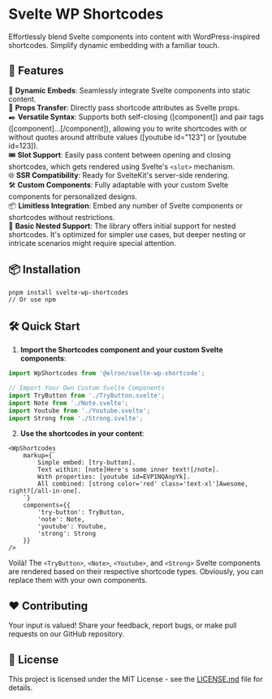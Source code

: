 # Svelte WP Shortcodes

Effortlessly blend Svelte components into content with WordPress-inspired shortcodes. Simplify dynamic embedding with a familiar touch.

## 🚀 Features

📌 **Dynamic Embeds**: Seamlessly integrate Svelte components into static content.  
🔄 **Props Transfer**: Directly pass shortcode attributes as Svelte props.  
✒️ **Versatile Syntax**: Supports both self-closing ([component]) and pair tags ([component]...[/component]), allowing you to write shortcodes with or without quotes around attribute values ([youtube id="123"] or [youtube id=123]).  
🎟️ **Slot Support**: Easily pass content between opening and closing shortcodes, which gets rendered using Svelte's `<slot>` mechanism.  
🌐 **SSR Compatibility**: Ready for SvelteKit's server-side rendering.  
🛠️ **Custom Components**: Fully adaptable with your custom Svelte components for personalized designs.  
📦 **Limitless Integration**: Embed any number of Svelte components or shortcodes without restrictions.  
👥 **Basic Nested Support**: The library offers initial support for nested shortcodes. It's optimized for simpler use cases, but deeper nesting or intricate scenarios might require special attention.


## 📦 Installation

```bash
pnpm install svelte-wp-shortcodes
// Or use npm
```

## 🛠️ Quick Start

1. **Import the Shortcodes component and your custom Svelte components**:
```ts
import WpShortcodes from '@elron/svelte-wp-shortcode';

// Import Your Own Custom Svelte Components
import TryButton from './TryButton.svelte';
import Note from './Note.svelte';
import Youtube from './Youtube.svelte';
import Strong from './Strong.svelte';
```

2. **Use the shortcodes in your content**:
```svelte
<WpShortcodes 
    markup={`
        Simple embed: [try-button].
        Text within: [note]Here's some inner text![/note].
        With properties: [youtube id=EVP1NQAnpYk].
        All combined: [strong color='red' class='text-xl']Awesome, right?[/all-in-one].
    `}
    components={{
        'try-button': TryButton, 
        'note': Note,
        'youtube': Youtube,
        'strong': Strong
    }} 
/>
```

Voilà! The `<TryButton>`, `<Note>`, `<Youtube>`, and `<Strong>` Svelte components are rendered based on their respective shortcode types. Obviously, you can replace them with your own components.



## ❤️ Contributing
Your input is valued! Share your feedback, report bugs, or make pull requests on our GitHub repository.


## 📜 License

This project is licensed under the MIT License - see the [LICENSE.md](LICENSE.md) file for details.

